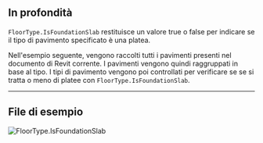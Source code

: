 ## In profondità
`FloorType.IsFoundationSlab` restituisce un valore true o false per indicare se il tipo di pavimento specificato è una platea.

Nell'esempio seguente, vengono raccolti tutti i pavimenti presenti nel documento di Revit corrente. I pavimenti vengono quindi raggruppati in base al tipo. I tipi di pavimento vengono poi controllati per verificare se se si tratta o meno di platee con `FloorType.IsFoundationSlab`.
___
## File di esempio

![FloorType.IsFoundationSlab](./Revit.Elements.FloorType.IsFoundationSlab_img.jpg)
